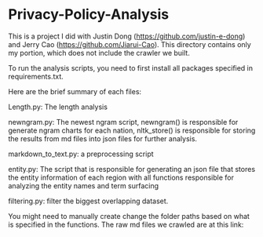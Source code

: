 # Privacy-Policy-Analysis

This is a project I did with Justin Dong (https://github.com/justin-e-dong) and Jerry Cao (https://github.com/Jiarui-Cao). 
This directory contains only my portion, which does not include the crawler we built. 


To run the analysis scripts, you need to first install all packages specified in requirements.txt.

Here are the brief summary of each files:

Length.py: The length analysis

newngram.py: The newest ngram script, newngram() is responsible for generate ngram charts for each nation, nltk_store() is responsible for storing the results from md files into json files for further analysis.

markdown_to_text.py: a preprocessing script

entity.py: The script that is responsible for generating an json file that stores the entity information of each region with all functions responsible for analyzing the entity names and term surfacing

filtering.py: filter the biggest overlapping dataset.

You might need to manually create change the folder paths based on what is specified in the functions. The raw md files we crawled are at this link:







